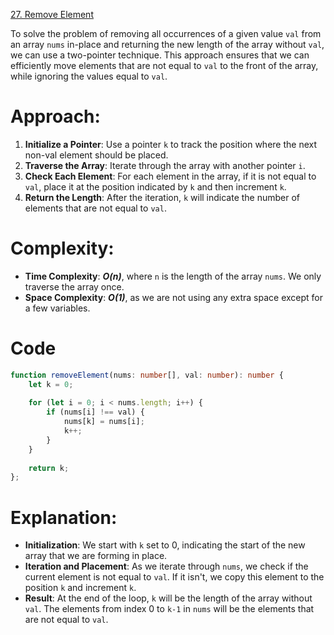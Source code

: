 [27. Remove Element](https://leetcode.com/problems/remove-element/)

To solve the problem of removing all occurrences of a given value `val` from an array `nums` in-place and returning the new length of the array without `val`, we can use a two-pointer technique. This approach ensures that we can efficiently move elements that are not equal to `val` to the front of the array, while ignoring the values equal to `val`.

# Approach:
1. **Initialize a Pointer**: Use a pointer `k` to track the position where the next non-val element should be placed.
2. **Traverse the Array**: Iterate through the array with another pointer `i`.
3. **Check Each Element**: For each element in the array, if it is not equal to `val`, place it at the position indicated by `k` and then increment `k`.
4. **Return the Length**: After the iteration, `k` will indicate the number of elements that are not equal to `val`.

# Complexity:
- **Time Complexity**: ***O(n)***, where `n` is the length of the array `nums`. We only traverse the array once.
- **Space Complexity**: ***O(1)***, as we are not using any extra space except for a few variables.

# Code
```typescript
function removeElement(nums: number[], val: number): number {
    let k = 0;
    
    for (let i = 0; i < nums.length; i++) {
        if (nums[i] !== val) {
            nums[k] = nums[i];
            k++;
        }
    }
    
    return k;
};

```

# Explanation:
- **Initialization**: We start with `k` set to 0, indicating the start of the new array that we are forming in place.
- **Iteration and Placement**: As we iterate through `nums`, we check if the current element is not equal to `val`. If it isn't, we copy this element to the position `k` and increment `k`.
- **Result**: At the end of the loop, `k` will be the length of the array without `val`. The elements from index 0 to `k-1` in `nums` will be the elements that are not equal to `val`.
